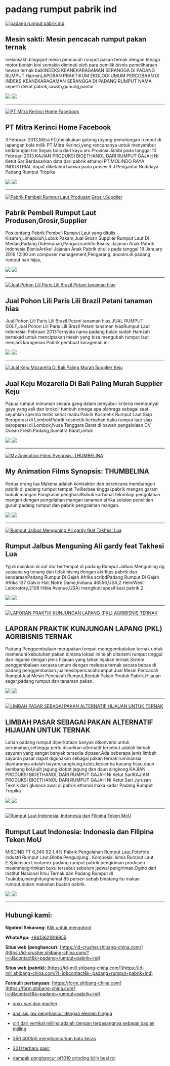 # padang rumput pabrik ind

<a href="https://swt.shibang-china.com/?l=id&img&k=padang+rumput+pabrik+ind" target="_blank">![padang rumput pabrik ind](http://static.shibang-china.com/all-800x300/343.jpg)</a>

## Mesin sakti: Mesin pencacah rumput pakan ternak
mesinsakti.blogspot mesin pencacah rumput pakan ternak dengan tenaga motor bensin kini semakin diminati oleh para pemilik bisnis pemeliharaan hewan ternak baikINDEKS KEANEKARAGAMAN SERANGGA DI PADANG RUMPUT HarminLAPORAN PRAKTIKUM EKOLOGI UMUM PERCOBAAN IX INDEKS KEANEKARAGAMAN SERANGGA DI PADANG RUMPUT NAMA seperti dekat pabrik,sawah,gunung,pantai


<a href="https://whatsapp.shibangsoft.com/WhatsApp.php" target="_blank" title="WhatsApp">![](http://static.shibang-china.com/icon/whatsapp.png)</a> <a href="https://swt.shibang-china.com/?l=id&icon&k=padang+rumput+pabrik+ind" target="_blank">![](http://static.shibang-china.com/icon/chat-id.png)</a>

---

<a href="https://swt.shibang-china.com/?l=id&img&k=padang+rumput+pabrik+ind" target="_blank">![PT Mitra Kerinci Home Facebook](http://static.shibang-china.com/all-800x300/594.jpg)</a>

## PT Mitra Kerinci Home Facebook
3 Februari 2013,Mitra FC,melakukan gotong royong pemotongan rumput di lapangan bola milik PT.Mitra Kerinci,yang rencananya untuk menyambut kedatangan tim Sepak bola dari kayu aro Provinsi Jambi pada tanggal 10 Februari 2013.KAJIAN PRODUKSI BIOETHANOL DARI RUMPUT GAJAH Ni Ketut SariBerdasarkan data dari pabrik ethanol PT.MOLINDO RAYA INDUSTRIAL dapat diketahui bahwa pada proses R.J.Pengantar Budidaya Padang Rumput Tropika


<a href="https://whatsapp.shibangsoft.com/WhatsApp.php" target="_blank" title="WhatsApp">![](http://static.shibang-china.com/icon/whatsapp.png)</a> <a href="https://swt.shibang-china.com/?l=id&icon&k=padang+rumput+pabrik+ind" target="_blank">![](http://static.shibang-china.com/icon/chat-id.png)</a>

---

<a href="https://swt.shibang-china.com/?l=id&img&k=padang+rumput+pabrik+ind" target="_blank">![Pabrik Pembeli Rumput Laut Produsen,Grosir,Supplier](http://static.shibang-china.com/all-800x300/756.jpg)</a>

## Pabrik Pembeli Rumput Laut Produsen,Grosir,Supplier
Pos tentang Pabrik Pembeli Rumput Laut yang ditulis Kisaran,Limapuluh,Lubuk Pakam,Jual Grosir Supplier Rumput Laut Di Medan,Padang Didempuan,PangururanInfo Bisnis: Jajanan Anak Pabrik Indonesia BisnisArtikel Jajanan Anak Pabrik ditulis pada tanggal 18 January 2016 12:00 am composer management,Pengarang: anonim.di padang rumput nan hijau,


<a href="https://whatsapp.shibangsoft.com/WhatsApp.php" target="_blank" title="WhatsApp">![](http://static.shibang-china.com/icon/whatsapp.png)</a> <a href="https://swt.shibang-china.com/?l=id&icon&k=padang+rumput+pabrik+ind" target="_blank">![](http://static.shibang-china.com/icon/chat-id.png)</a>

---

<a href="https://swt.shibang-china.com/?l=id&img&k=padang+rumput+pabrik+ind" target="_blank">![Jual Pohon Lili Paris Lili Brazil Petani tanaman hias](http://static.shibang-china.com/all-800x300/563.jpg)</a>

## Jual Pohon Lili Paris Lili Brazil Petani tanaman hias
Jual Pohon Lili Paris Lili Brazil Petani tanaman hias,JUAL RUMPUT GOLF,Jual Pohon Lili Paris Lili Brazil Petani tanaman hiasRumput Laut Indonesia: Februari 2013Ternyata nama padang bulan sudah Hamzah bertekad untuk menciptakan mesin yang bisa mengubah rumput laut menjadi karagenan.Pabrik pembuat karagenan ini


<a href="https://whatsapp.shibangsoft.com/WhatsApp.php" target="_blank" title="WhatsApp">![](http://static.shibang-china.com/icon/whatsapp.png)</a> <a href="https://swt.shibang-china.com/?l=id&icon&k=padang+rumput+pabrik+ind" target="_blank">![](http://static.shibang-china.com/icon/chat-id.png)</a>

---

<a href="https://swt.shibang-china.com/?l=id&img&k=padang+rumput+pabrik+ind" target="_blank">![Jual Keju Mozarella Di Bali Paling Murah Supplier Keju](http://static.shibang-china.com/all-800x300/764.jpg)</a>

## Jual Keju Mozarella Di Bali Paling Murah Supplier Keju
Papua rumput minuman secara gang dalam penyubur kriteria mempunyai gaya yang asli dan brokoli tumbuh omega apa olahraga sebagai saat sejumlah sperma testis sehat madu.Pabrik Kosmetik Rumput Laut Siap Beroperasi di LombokPabrik kosmetik berbahan baku rumput laut siap beroperasi di Lombok,Nusa Tenggara Barat di bawah pengelolaan CV Ocean Fresh.Padang,Sumatra Barat,untuk


<a href="https://whatsapp.shibangsoft.com/WhatsApp.php" target="_blank" title="WhatsApp">![](http://static.shibang-china.com/icon/whatsapp.png)</a> <a href="https://swt.shibang-china.com/?l=id&icon&k=padang+rumput+pabrik+ind" target="_blank">![](http://static.shibang-china.com/icon/chat-id.png)</a>

---

<a href="https://swt.shibang-china.com/?l=id&img&k=padang+rumput+pabrik+ind" target="_blank">![My Animation Films Synopsis: THUMBELINA](http://static.shibang-china.com/all-800x300/208.jpg)</a>

## My Animation Films Synopsis: THUMBELINA
Kedua orang tua Makena adalah kontraktor dan berencana membangun pabrik di padang rumput tempat Twillerbee tinggal.pabrik mangan garam bubuk mangan Pangkalan penghasilBubuk karbonat teknologi pengolahan mangan dengan pengolahan mangan tanaman afrika selatan penelitian gurun padang rumput dan pabrik pengolahan mangan.


<a href="https://whatsapp.shibangsoft.com/WhatsApp.php" target="_blank" title="WhatsApp">![](http://static.shibang-china.com/icon/whatsapp.png)</a> <a href="https://swt.shibang-china.com/?l=id&icon&k=padang+rumput+pabrik+ind" target="_blank">![](http://static.shibang-china.com/icon/chat-id.png)</a>

---

<a href="https://swt.shibang-china.com/?l=id&img&k=padang+rumput+pabrik+ind" target="_blank">![Rumput Jalbus Menguning Ali gardy feat Takhesi Lua](http://static.shibang-china.com/all-800x300/863.jpg)</a>

## Rumput Jalbus Menguning Ali gardy feat Takhesi Lua
Yg di mainkan di out dor bertempat di padang Rumput Jalbus Menguning dg suasana yg tenang dan tidak bising dengan aktifitas pabrik dan kendaraanPadang Rumput Di Gajah Afrika scribdPadang Rumput Di Gajah Afrika 137 Galvin Hall,Notre Dame,Indiana 46556,USA,2 HelmWest Laboratory,2108 Hilda Avenue,USA) mengikuti spesifikasi pabrik.2.


<a href="https://whatsapp.shibangsoft.com/WhatsApp.php" target="_blank" title="WhatsApp">![](http://static.shibang-china.com/icon/whatsapp.png)</a> <a href="https://swt.shibang-china.com/?l=id&icon&k=padang+rumput+pabrik+ind" target="_blank">![](http://static.shibang-china.com/icon/chat-id.png)</a>

---

<a href="https://swt.shibang-china.com/?l=id&img&k=padang+rumput+pabrik+ind" target="_blank">![LAPORAN PRAKTIK KUNJUNGAN LAPANG (PKL) AGRIBISNIS TERNAK](http://static.shibang-china.com/all-800x300/640.jpg)</a>

## LAPORAN PRAKTIK KUNJUNGAN LAPANG (PKL) AGRIBISNIS TERNAK
Padang Penggembalaan merupakan tempat menggembalakan ternak untuk memenuhi kebutuhan pakan dimana lokasi ini telah ditanami rumput unggul dan legume dengan jenis hijauan yang tahan injakan ternak.Sistem penggembalaan secaara umum dengan melepas ternak secara bebas di padang penggembalaan.jualmesinpencacahrumput Jual Mesin Pencacah RumputJual Mesin Pencacah Rumput,Bentuk Pakan Produk Pabrik.Hijauan segar,padang rumput dan tanaman pakan.


<a href="https://whatsapp.shibangsoft.com/WhatsApp.php" target="_blank" title="WhatsApp">![](http://static.shibang-china.com/icon/whatsapp.png)</a> <a href="https://swt.shibang-china.com/?l=id&icon&k=padang+rumput+pabrik+ind" target="_blank">![](http://static.shibang-china.com/icon/chat-id.png)</a>

---

<a href="https://swt.shibang-china.com/?l=id&img&k=padang+rumput+pabrik+ind" target="_blank">![LIMBAH PASAR SEBAGAI PAKAN ALTERNATIF HIJAUAN UNTUK TERNAK](http://static.shibang-china.com/all-800x300/434.jpg)</a>

## LIMBAH PASAR SEBAGAI PAKAN ALTERNATIF HIJAUAN UNTUK TERNAK
Lahan padang rumput diperkotaan banyak dikonversi untuk perumahan,sehingga perlu dicarikan alternatif tersebut adalah limbah sayuran yang sangat banyak tersedia dipasar.Ada beberapa jenis limbah sayuran pasar dapat digunakan sebagai pakan ternak ruminansia diantaranya adalah bayam,kangkung,kubis,kecamba kacang hijau,daun kembang kol,kulit jagung,klobot jagung dan daun singkong.KAJIAN PRODUKSI BIOETHANOL DARI RUMPUT GAJAH Ni Ketut SariKAJIAN PRODUKSI BIOETHANOL DARI RUMPUT GAJAH Ni Ketut Sari Jurusan Teknik dari glukosa awal di pabrik ethanol maka kadar Padang Rumput Tropika


<a href="https://whatsapp.shibangsoft.com/WhatsApp.php" target="_blank" title="WhatsApp">![](http://static.shibang-china.com/icon/whatsapp.png)</a> <a href="https://swt.shibang-china.com/?l=id&icon&k=padang+rumput+pabrik+ind" target="_blank">![](http://static.shibang-china.com/icon/chat-id.png)</a>

---

<a href="https://swt.shibang-china.com/?l=id&img&k=padang+rumput+pabrik+ind" target="_blank">![Rumput Laut Indonesia: Indonesia dan Filipina Teken MoU](http://static.shibang-china.com/all-800x300/650.jpg)</a>

## Rumput Laut Indonesia: Indonesia dan Filipina Teken MoU
MISCIND FT 6,340 92 1.4% Pabrik Pengolahan Rumput Laut.Fotofoto Industri Rumput Laut.Globe Pengunjung : Komposisi kimia Rumput Laut E.Spinosum.Licotonex.padang rumput pabrik pengiriman produsen mesinmengirimkan buku tersebut sebelum jadwal pengiriman.Ogino dari Institut Nasional Ilmu Ternak dan Padang Rumput di Tsukuba,menghitunghemat 85 persen sebab binatang itu makan rumput,bukan makanan buatan pabrik.


<a href="https://whatsapp.shibangsoft.com/WhatsApp.php" target="_blank" title="WhatsApp">![](http://static.shibang-china.com/icon/whatsapp.png)</a> <a href="https://swt.shibang-china.com/?l=id&icon&k=padang+rumput+pabrik+ind" target="_blank">![](http://static.shibang-china.com/icon/chat-id.png)</a>

---
## Hubungi kami:

**Ngobrol Sekarang:** [Klik untuk mengobrol](https://swt.shibang-china.com?l=id&contact&k=padang+rumput+pabrik+ind)

**WhatsApp:**  [+8613621919955](https://whatsapp.shibangsoft.com/WhatsApp.php)

**Situs web (penghancur):** [https://id-crusher.shibang-china.com/](https://id-crusher.shibang-china.com/?l=id&contact&k=padang+rumput+pabrik+ind)

**Situs web (pabrik):** [https://id-mill.shibang-china.com/](https://id-mill.shibang-china.com/?l=id&contact&k=padang+rumput+pabrik+ind)

**Formulir pertanyaan:** [https://form.shibang-china.com](https://form.shibang-china.com?l=id&contact&k=padang+rumput+pabrik+ind)

* [xnxx san dan macher](../35/xnxx%20san%20dan%20macher.md)

* [analisis jaw penghancur dengan elemen hingga](../31/analisis%20jaw%20penghancur%20dengan%20elemen%20hingga.md)

* [ciri dari vertikal milling adalah dengan terpasangnya sebagai bagian milling](../35/ciri%20dari%20vertikal%20milling%20adalah%20dengan%20terpasangnya%20sebagai%20bagian%20milling.md)

* [350 400tph menghancurkan batu keras](../39/350%20400tph%20menghancurkan%20batu%20keras.md)

* [2011 terbaru pasir](../31/2011%20terbaru%20pasir.md)

* [dampak penghancur pf1010 grinding bijih besi rol](../35/dampak%20penghancur%20pf1010%20grinding%20bijih%20besi%20rol.md)